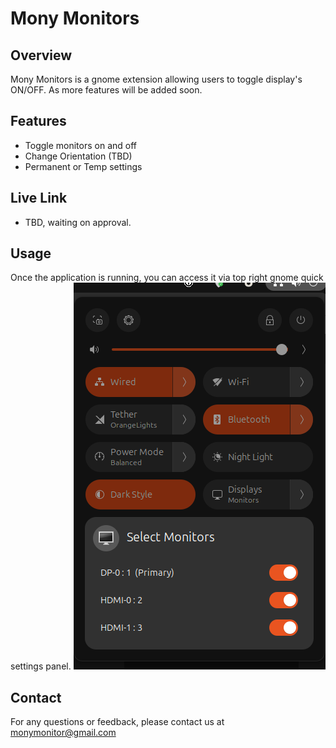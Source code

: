 # Mony Monitors

## Overview

Mony Monitors is a gnome extension allowing users to toggle display's ON/OFF. As more features will be added soon.

## Features

- Toggle monitors on and off
- Change Orientation (TBD)
- Permanent or Temp settings

## Live Link

- TBD, waiting on approval.

## Usage

Once the application is running, you can access it via top right gnome quick settings panel.
![Mony Monitors Screenshot](images/mony-monitors-screenshot.png)

## Contact

For any questions or feedback, please contact us at monymonitor@gmail.com
